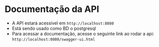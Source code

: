 # Documentação da API
- A API estará acessível em `http://localhost:8080`
- Está sendo usado como BD o postgresql
- Para acessar a documentação, acesse o seguinte link ao rodar a api: `http://localhost:8080/swagger-ui.html`
